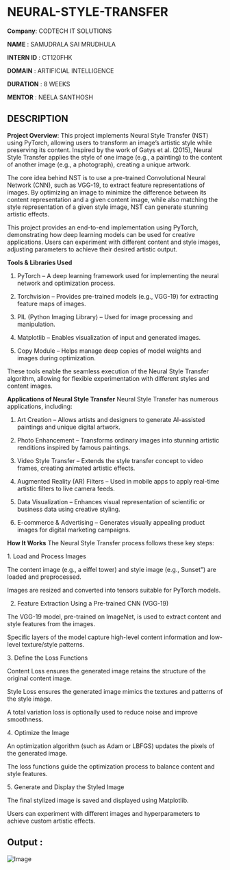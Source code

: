 # NEURAL-STYLE-TRANSFER

**Company**: CODTECH IT SOLUTIONS

**NAME** : SAMUDRALA SAI MRUDHULA

**INTERN ID** : CT120FHK

**DOMAIN** : ARTIFICIAL INTELLIGENCE

**DURATION** : 8 WEEKS

**MENTOR** : NEELA SANTHOSH

## DESCRIPTION
**Project Overview**:
This project implements Neural Style Transfer (NST) using PyTorch, allowing users to transform an image’s artistic style while preserving its content. Inspired by the work of Gatys et al. (2015), Neural Style Transfer applies the style of one image (e.g., a painting) to the content of another image (e.g., a photograph), creating a unique artwork.

The core idea behind NST is to use a pre-trained Convolutional Neural Network (CNN), such as VGG-19, to extract feature representations of images. By optimizing an image to minimize the difference between its content representation and a given content image, while also matching the style representation of a given style image, NST can generate stunning artistic effects.

This project provides an end-to-end implementation using PyTorch, demonstrating how deep learning models can be used for creative applications. Users can experiment with different content and style images, adjusting parameters to achieve their desired artistic output.

**Tools & Libraries Used**
1. PyTorch – A deep learning framework used for implementing the neural network and optimization process.
   
2. Torchvision – Provides pre-trained models (e.g., VGG-19) for extracting feature maps of images.

3. PIL (Python Imaging Library) – Used for image processing and manipulation.

4. Matplotlib – Enables visualization of input and generated images.

5. Copy Module – Helps manage deep copies of model weights and images during optimization.

These tools enable the seamless execution of the Neural Style Transfer algorithm, allowing for flexible experimentation with different styles and content images.

**Applications of Neural Style Transfer**
Neural Style Transfer has numerous applications, including:

1. Art Creation – Allows artists and designers to generate AI-assisted paintings and unique digital artwork.

2. Photo Enhancement – Transforms ordinary images into stunning artistic renditions inspired by famous paintings.

3. Video Style Transfer – Extends the style transfer concept to video frames, creating animated artistic effects.

4. Augmented Reality (AR) Filters – Used in mobile apps to apply real-time artistic filters to live camera feeds.

5. Data Visualization – Enhances visual representation of scientific or business data using creative styling.

6. E-commerce & Advertising – Generates visually appealing product images for digital marketing campaigns.

**How It Works**
The Neural Style Transfer process follows these key steps:

1️. Load and Process Images

The content image (e.g., a eiffel tower) and style image (e.g., Sunset") are loaded and preprocessed.

Images are resized and converted into tensors suitable for PyTorch models.

2. Feature Extraction Using a Pre-trained CNN (VGG-19)

The VGG-19 model, pre-trained on ImageNet, is used to extract content and style features from the images.

Specific layers of the model capture high-level content information and low-level texture/style patterns.

3️. Define the Loss Functions

Content Loss ensures the generated image retains the structure of the original content image.

Style Loss ensures the generated image mimics the textures and patterns of the style image.

A total variation loss is optionally used to reduce noise and improve smoothness.

4️. Optimize the Image

An optimization algorithm (such as Adam or LBFGS) updates the pixels of the generated image.

The loss functions guide the optimization process to balance content and style features.

5️. Generate and Display the Styled Image

The final stylized image is saved and displayed using Matplotlib.

Users can experiment with different images and hyperparameters to achieve custom artistic effects.

## Output :

![Image](https://github.com/user-attachments/assets/5a187b81-cbb2-48f5-bb17-6bf4f2be8053)
